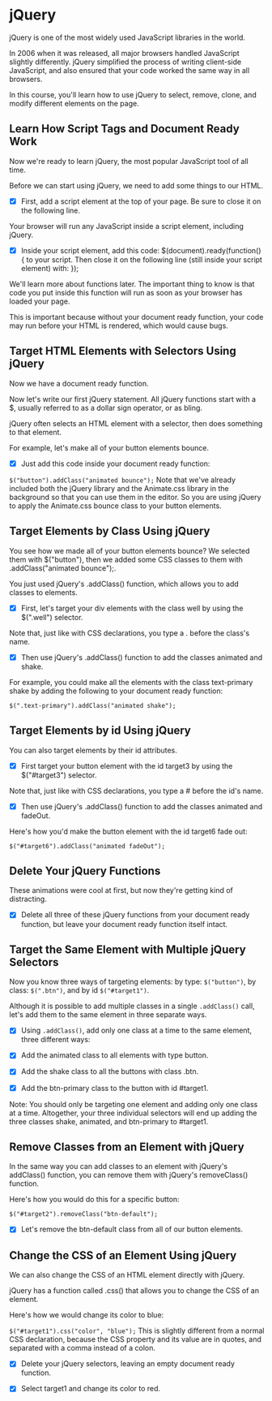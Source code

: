 # jQuery

jQuery is one of the most widely used JavaScript libraries in the world.

In 2006 when it was released, all major browsers handled JavaScript slightly differently. jQuery simplified the process of writing client-side JavaScript, and also ensured that your code worked the same way in all browsers.

In this course, you'll learn how to use jQuery to select, remove, clone, and modify different elements on the page.

## Learn How Script Tags and Document Ready Work
Now we're ready to learn jQuery, the most popular JavaScript tool of all time.

Before we can start using jQuery, we need to add some things to our HTML.

- [x] First, add a script element at the top of your page. Be sure to close it on the following line.

Your browser will run any JavaScript inside a script element, including jQuery.

- [x] Inside your script element, add this code: $(document).ready(function() { to your script. Then close it on the following line (still inside your script element) with: });

We'll learn more about functions later. The important thing to know is that code you put inside this function will run as soon as your browser has loaded your page.

This is important because without your document ready function, your code may run before your HTML is rendered, which would cause bugs.

## Target HTML Elements with Selectors Using jQuery
Now we have a document ready function.

Now let's write our first jQuery statement. All jQuery functions start with a $, usually referred to as a dollar sign operator, or as bling.

jQuery often selects an HTML element with a selector, then does something to that element.

For example, let's make all of your button elements bounce. 
- [x] Just add this code inside your document ready function:

`$("button").addClass("animated bounce");`
Note that we've already included both the jQuery library and the Animate.css library in the background so that you can use them in the editor. So you are using jQuery to apply the Animate.css bounce class to your button elements.

## Target Elements by Class Using jQuery
You see how we made all of your button elements bounce? We selected them with $("button"), then we added some CSS classes to them with .addClass("animated bounce");.

You just used jQuery's .addClass() function, which allows you to add classes to elements.

- [x] First, let's target your div elements with the class well by using the $(".well") selector.

Note that, just like with CSS declarations, you type a . before the class's name.

- [x] Then use jQuery's .addClass() function to add the classes animated and shake.

For example, you could make all the elements with the class text-primary shake by adding the following to your document ready function:

`$(".text-primary").addClass("animated shake");`

## Target Elements by id Using jQuery
You can also target elements by their id attributes.

- [x] First target your button element with the id target3 by using the $("#target3") selector.

Note that, just like with CSS declarations, you type a # before the id's name.

- [x] Then use jQuery's .addClass() function to add the classes animated and fadeOut.

Here's how you'd make the button element with the id target6 fade out:

`$("#target6").addClass("animated fadeOut");`

## Delete Your jQuery Functions
These animations were cool at first, but now they're getting kind of distracting.

- [x] Delete all three of these jQuery functions from your document ready function, but leave your document ready function itself intact.

## Target the Same Element with Multiple jQuery Selectors
Now you know three ways of targeting elements: by type: `$("button")`, by class: `$(".btn")`, and by id `$("#target1")`.

Although it is possible to add multiple classes in a single `.addClass()` call, let's add them to the same element in three separate ways.

- [x] Using `.addClass()`, add only one class at a time to the same element, three different ways:

- [x] Add the animated class to all elements with type button.

- [x] Add the shake class to all the buttons with class .btn.

- [x] Add the btn-primary class to the button with id #target1.

Note: You should only be targeting one element and adding only one class at a time. Altogether, your three individual selectors will end up adding the three classes shake, animated, and btn-primary to #target1.

## Remove Classes from an Element with jQuery
In the same way you can add classes to an element with jQuery's addClass() function, you can remove them with jQuery's removeClass() function.

Here's how you would do this for a specific button:

`$("#target2").removeClass("btn-default");`
- [x] Let's remove the btn-default class from all of our button elements.

## Change the CSS of an Element Using jQuery
We can also change the CSS of an HTML element directly with jQuery.

jQuery has a function called .css() that allows you to change the CSS of an element.

Here's how we would change its color to blue:

`$("#target1").css("color", "blue");`
This is slightly different from a normal CSS declaration, because the CSS property and its value are in quotes, and separated with a comma instead of a colon.

- [x] Delete your jQuery selectors, leaving an empty document ready function.

- [x] Select target1 and change its color to red.